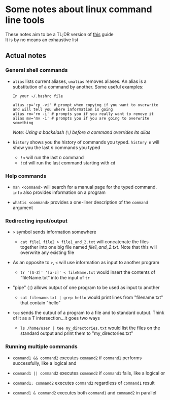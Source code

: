 # Some notes about linux command line tools

These notes aim to be a TL;DR version of [this](https://tldp.org/LDP/GNU-Linux-Tools-Summary/html/index.html) guide<br/>
It is by no means an exhaustive list

## Actual notes

### General shell commands

* `alias` lists current aliases, `unalias` removes aliases. An alias is a substitution of a command by another. Some useful examples:

  ```
  In your ~/.bashrc file

  alias cp='cp -vi' # prompt when copying if you want to overwrite and will tell you where information is going 
  alias rm='rm -i' # prompts you if you really want to remove it
  alias mv='mv -i' # prompts you if you are going to overwrite something
  ```
  *Note: Using a backslash (`\`) before a command overrides its alias*

* `history` shows you the history of commands you typed. `history n` will show you the last *n* commands you typed
  * `!n` will run the last *n* command
  * `!cd` will run the last command starting with `cd`

### Help commands

* `man <command>` will search for a manual page for the typed command. `info` also provides information on a program

* `whatis <command>` provides a one-liner description of the `command` argument

### Redirecting input/output

* `>` symbol sends information somewhere <br/>
  * `cat file1 file2 > file1_and_2.txt` will concatenate the files together into one big file named *file1_and_2.txt*. Note that this will overwrite any existing file

* As an opposite to `>`, `<` will use information as input to another program <br/>
  * `tr '[A-Z]' '[a-z]' < fileName.txt` would insert the contents of “fileName.txt” into the input of `tr`

* "pipe" (`|`) allows output of one program to be used as input to another <br/>
  * `cat filename.txt | grep hello` would print lines from "filename.txt" that contain "hello"

* `tee` sends the output of a program to a file and to standard output. Think of it as a T intersection...it goes two ways <br/>
  * `ls /home/user | tee my_directories.txt` would list the files on the standard output and print them to "my_directories.txt"

### Running multiple commands

* `command1 && command2` executes `command2` if `command1` performs successfully, like a logical and

* `command1 || command2` executes `command2` if `command1` fails, like a logical or

* `command1; command2` executes `command2` regardless of `command1` result

* `command1 & command2` executes both `command1` and `command2` in parallel

